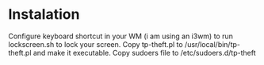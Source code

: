 # Instalation

Configure keyboard shortcut in your WM (i am using an i3wm) to run lockscreen.sh to lock your screen.
Copy tp-theft.pl to /usr/local/bin/tp-theft.pl and make it executable.
Copy sudoers file to /etc/sudoers.d/tp-theft

